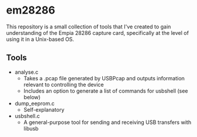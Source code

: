 # em28286

This repository is a small collection of tools that I've created to gain understanding of the Empia 28286 capture card, specifically at the level of using it in a Unix-based OS.

## Tools

* analyse.c
	* Takes a .pcap file generated by USBPcap and outputs information relevant to controlling the device
	* Includes an option to generate a list of commands for usbshell (see below)
* dump_eeprom.c
	* Self-explanatory
* usbshell.c
	* A general-purpose tool for sending and receiving USB transfers with libusb
